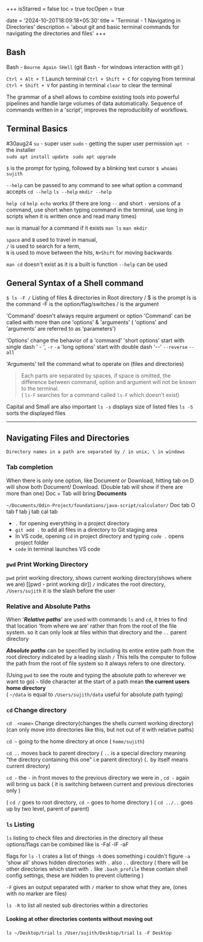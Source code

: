 +++
isStarred = false
toc = true
tocOpen = true

date = '2024-10-20T18:09:18+05:30'
title = 'Terminal - 1 Navigating in Directories'
description = 'about git and basic terminal commands for navigating the directories and files'
+++

## Bash

Bash - `Bourne Again SHell`    (git Bash - for windows interaction with git )

`Ctrl + Alt + T`    Launch terminal
`Ctrl + Shift + C`    for copying from terminal
`Ctrl + Shift + V`   for pasting in terminal
`clear`      to clear the terminal

The grammar of a shell allows to combine existing tools into powerful pipelines and handle large volumes of data automatically.
Sequence of commands written in a 'script', improves the reproduciblity of workflows.

## Terminal Basics 
#30aug24
`su`  -  super user
`sudo`  -   getting the super user permission
`apt `  -  the installer     
`sudo apt install update`   ` sudo apt upgrade`

`$`  is the prompt for typing, followed by a blinking text cursor
`$ whoami`     ` sujith`


`--help` can be passed to any command  to see what option a command accepts
`cd --help`           `ls --help`           `mkdir --help`  

`help cd`   `help echo`  works
	(if there are long `--` and short `-` versions of a command, use short when typing command in the terminal, use long in scripts when it is written once and read many times)

`man` is manual for a command if it exists 
`man ls`       `man mkdir`         

`space` and `B` used to travel in manual,  
`/` is used to search for a term,  
	`N` is used to move between the hits, `N+Shift` for moving backwards

`man cd` doesn't exist as it is a built is function `--help` can be used


## General Syntax of a Shell command

`$ ls -F /`   Listing of files & directories in Root directory /
	$ is the prompt
	ls is the command
	-F is the option/flag/switches
	/ is the argument

'Command' doesn't always require argument or option
'Command' can be called with more than one 'options' & 'arguments'
	( 'options' and 'arguments' are referred to as 'parameters')

'Options' change the behavior of a 'command' 
'short options' start with single dash ' - ',   `-r`   `-a`
'long options' start with double dash '--'   `--reverse`    `--all`

'Arguments' tell the command what to operate on (files and directories)

> Each parts are separated by spaces, if space is omitted, the difference between command, option and argument will not be known to the terminal.  
    (  `ls-F`   searches for a command called `ls-F`  which doesn't exist)

Capital and Small are also important
`ls -s`   displays size of listed files
`ls -S`  sorts the displayed files


____________

## Navigating Files and Directories

`Directory names in a path are separated by / in unix, \ in windows`


### Tab completion

When there is only one option, like Document or Download, hitting tab on D will show both Document/ Download. (Double tab will show if there are more than one)
Doc + Tab will bring **Documents**

`~/Documents/Odin-Project/foundations/java-script/calculator/`
Doc tab      O tab     f tab     j tab    cal  tab

*  `.`  for opening everything in a project directory
*  `git add .`  to add all files in a directory to Git staging area
* In VS code, opening `cd` in project directory and typing   `code .`    opens project folder
* `code` in terminal launches VS code


### `pwd` Print Working Directory   

`pwd`  print working directory, shows current working directory(shows where we are)
[[pwd  - print working dir]]
`/` indicates the root directory,  `/Users/sujith`  it is the slash before the user     


### Relative and Absolute Paths

When '***Relative paths***' are used with commands `ls` and `cd`, it tries to find that location 'from where we are' rather than from the root of the file system. so it can only look at files within that directory and the `..` parent directory 

***Absolute paths*** can be specified by including its entire entire path from the root directory indicated by a leading slash  `/`
This tells the computer to follow the path from the root of file system so it always refers to one directory.

(Using `pwd` to see the route and typing the absolute path to wherever we want to go)
`~`  tilde character at the start of a path mean **the current users home directory**  
	( `~/data`  is equal to   `/Users/sujith/data`     useful for absolute path typing)
	

### `cd` Change directory

`cd  <name>`    Change directory(changes the shells current working directory)  
	(can only move into directories like this, but not out of it with relative paths)

`cd ~`    going to the home directory at once ( `home/sujith`)

`cd ..`   moves back to parent directory 
	( `..` is a special directory meaning "the directory containing this one" i.e parent directory)
	(`.` by itself means current directory)

`cd -`   the `-` in front moves to the previous directory we were in , 
`cd -`   again will bring us back ( it is switching between current and previous directories only )
	
( `cd /`  goes to root directory,  `cd ~` goes to home directory  )
( `cd ../..`  goes up by two level, parent of parent)


### `ls` Listing

`ls`         listing to check files and directories in the directory
all these options/flags can be combined like ls -Fal  -lF  -aF

flags for `ls`
  `-l`  crates a list of things 
  `-h`  does something i couldn't figure
  `-a`  'show all' shows hidden directories with `.` also `..` directory
( there will be other directories which start with `.` like `.bash_profile` these contain shell config settings, these are hidden to prevent cluttering )

  `-F`  gives an output separated with `/` marker to show what they are, (ones with no marker are files)

`ls -R` to list all nested sub directories within a directories


#### Looking at other directories contents without moving out 

`ls ~/Desktop/trial`
`ls /User/sujith/Desktop/trial`
`ls -F Desktop` 
